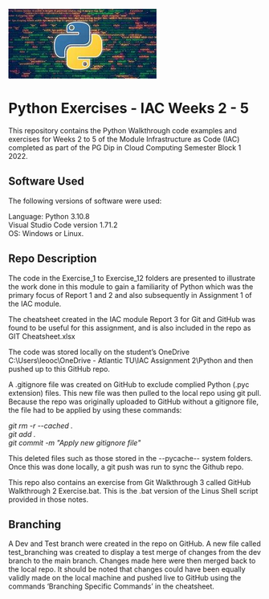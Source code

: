 ![img.png](python.jpg)

# Python Exercises - IAC Weeks 2 - 5 #

This repository contains the Python Walkthrough code examples and exercises for Weeks 2 to 5 of the Module Infrastructure as Code (IAC) completed as part of the PG Dip in Cloud Computing Semester Block 1 2022.

## Software Used

The following versions of software were used:

Language: Python 3.10.8  
Visual Studio Code version 1.71.2  
OS: Windows or Linux.  

## Repo Description   

The code in the Exercise_1 to Exercise_12 folders are presented to illustrate the work done in this module to gain a familiarity of Python which was the primary focus of Report 1 and 2 and also subsequently in Assignment 1 of the IAC module.   

The cheatsheet created in the IAC module Report 3 for Git and GitHub was found to be useful for this assignment, and is also included in the repo as GIT Cheatsheet.xlsx

The code was stored locally on the student’s OneDrive C:\Users\leooc\OneDrive - Atlantic TU\IAC Assignment 2\Python and then pushed up to this GitHub repo.

A .gitignore file was created on GitHub to exclude complied Python (.pyc extension) files. This new file was then pulled to the local repo using git pull.
Because the repo was originally uploaded to GitHub without a gitignore file, the file had to be applied by using these commands:

*git rm -r --cached .*      
*git add .*       
*git commit -m "Apply new gitignore file"*             

This deleted files such as those stored in the --pycache-- system folders. Once this was done locally, a git push was run to sync the Github repo.    

This repo also contains an exercise from Git Walkthrough 3 called GitHub Walkthrough 2 Exercise.bat. This is the .bat version of the Linus Shell script provided in those notes.   

## Branching

A Dev and Test branch were created in the repo on GitHub. A new file called test_branching was created to display a test merge of changes from the dev branch to the main branch. Changes made here were then merged back to the local repo. It should be noted that changes could have been equally validly made on the local machine and pushed live to GitHub using the commands ‘Branching Specific Commands’ in the cheatsheet.

